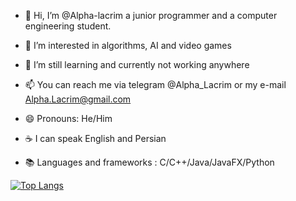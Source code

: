 - 👋 Hi, I’m @Alpha-lacrim a junior programmer and a computer engineering student.

- 👀 I’m interested in algorithms, AI and video games

- 🌱 I’m still learning and currently not working anywhere

- 📫 You can reach me via telegram @Alpha_Lacrim or my e-mail Alpha.Lacrim@gmail.com

- 😄 Pronouns: He/Him

- ☕ I can speak English and Persian

- 📚 Languages and frameworks : C/C++/Java/JavaFX/Python

[![Top Langs](https://github-readme-stats.vercel.app/api/top-langs/?username=Alpha-lacrim)](https://github.com/anuraghazra/github-readme-stats)
